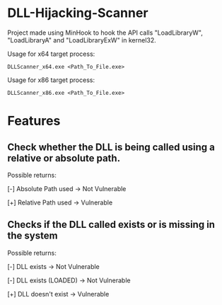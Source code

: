 # DLL-Hijacking-Scanner
Project made using MinHook to hook the API calls "LoadLibraryW", "LoadLibraryA" and "LoadLibraryExW" in kernel32.


Usage for x64 target process:

```DLLScanner_x64.exe <Path_To_File.exe>```


Usage for x86 target process:

```DLLScanner_x86.exe <Path_To_File.exe>```


# Features
## Check whether the DLL is being called using a relative or absolute path.
Possible returns:

\[-\] Absolute Path used -> Not Vulnerable

\[+\] Relative Path used -> Vulnerable

## Checks if the DLL called exists or is missing in the system
Possible returns:

\[-\] DLL exists -> Not Vulnerable

\[-\] DLL exists (LOADED) -> Not Vulnerable

\[+\] DLL doesn't exist -> Vulnerable



